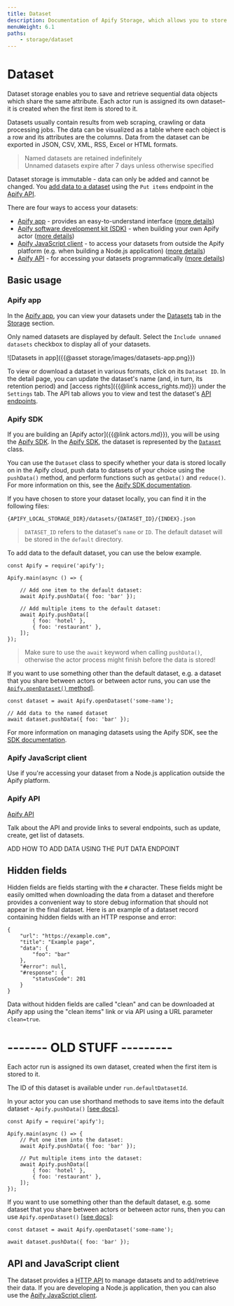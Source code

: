 ```yaml
---
title: Dataset
description: Documentation of Apify Storage, which allows you to store actor inputs and outputs.
menuWeight: 6.1
paths:
    - storage/dataset
---
```


# [](#dataset)Dataset

Dataset storage enables you to save and retrieve sequential data objects which share the same attribute. Each actor run is assigned its own dataset–it is created when the first item is stored to it.

Datasets usually contain results from web scraping, crawling or data processing jobs. The data can be visualized as a table where each object is a row and its attributes are the columns. Data from the dataset can be exported in JSON, CSV, XML, RSS, Excel or HTML formats.

> Named datasets are retained indefinitely <br/>
> Unnamed datasets expire after 7 days unless otherwise specified

Dataset storage is immutable - data can only be added and cannot be changed. You [add data to a dataset](#api) using the `Put items` endpoint in the [Apify API](https://docs.apify.com/api/v2#/reference/datasets/item-collection/put-items?console=1).

There are four ways to access your datasets:

* [Apify app](https://my.apify.com) - provides an easy-to-understand interface ([more details](#app))
* [Apify software development kit (SDK)](https://sdk.apify.com/docs/guides/data-storage#dataset) - when building your own Apify actor ([more details](#sdk))
* [Apify JavaScript client](https://docs.apify.com/api/apify-client-js/latest#ApifyClient-datasets) - to access your datasets from outside the Apify platform (e.g. when building a Node.js application) ([more details](#js-client))
* [Apify API](#https://docs.apify.com/api/v2#/reference/datasets) - for accessing your datasets programmatically ([more details](#api))

## [](#basic-usage) Basic usage

### [](#app) Apify app

In the [Apify app](https://my.apify.com), you can view your datasets under the [Datasets](https://my.apify.com/storage#/datasets) tab in the [Storage](https://my.apify.com/storage) section.

Only named datasets are displayed by default. Select the `Include unnamed datasets` checkbox to display all of your datasets.

![Datasets in app]({{@asset storage/images/datasets-app.png}})

To view or download a dataset in various formats, click on its `Dataset ID`. In the detail page, you can update the dataset's name (and, in turn, its retention period) and
[access rights]({{@link access_rights.md}}) under the `Settings` tab. The API tab allows you to view and test the dataset's [API endpoints](https://docs.apify.com/api/v2#/reference/datasets).

### [](#sdk) Apify SDK

If you are building an [Apify actor]({{@link actors.md}}), you will be using the [Apify SDK](https://sdk.apify.com).
In the [Apify SDK](https://sdk.apify.com/docs/guides/data-storage#dataset), the dataset is represented by the [`Dataset`](https://sdk.apify.com/docs/guides/data-storage#dataset) class.

You can use the `Dataset` class to specify whether your data is stored locally on in the Apify cloud, push data to datasets of your choice using the `pushData()` method, and perform functions such as `getData()` and `reduce()`. For more information on this, see the [Apify SDK documentation](https://sdk.apify.com/docs/guides/data-storage#dataset).

If you have chosen to store your dataset locally, you can find it in the following files:

    {APIFY_LOCAL_STORAGE_DIR}/datasets/{DATASET_ID}/{INDEX}.json

> `DATASET_ID` refers to the dataset's `name` or `ID`. The default dataset will be stored in the `default` directory.

To add data to the default dataset, you can use the below example.

    const Apify = require('apify');

    Apify.main(async () => {
        
        // Add one item to the default dataset:
        await Apify.pushData({ foo: 'bar' });

        // Add multiple items to the default dataset:
        await Apify.pushData([
            { foo: 'hotel' },
            { foo: 'restaurant' },
        ]);
    });

> Make sure to use the `await` keyword when calling `pushData()`, otherwise the actor process might finish before the data is stored!

If you want to use something other than the default dataset, e.g. a dataset that you share between actors or between actor runs, you can use the [`Apify.openDataset()` method](https://sdk.apify.com/docs/api/apify#apifyopendatasetdatasetidorname-options)].

    const dataset = await Apify.openDataset('some-name');

    // Add data to the named dataset
    await dataset.pushData({ foo: 'bar' });

For more information on managing datasets using the Apify SDK, see the [SDK documentation](https://sdk.apify.com/docs/api/dataset).

### [](#js-client) Apify JavaScript client

Use if you're accessing your dataset from a Node.js application outside the Apify platform.





### [](#api) Apify API
[Apify API](https://docs.apify.com/api/v2#/reference/datasets)

Talk about the API and provide links to several endpoints, such as update, create, get list of datasets.

ADD HOW TO ADD DATA USING THE PUT DATA ENDPOINT

## [](#hidden-fields) Hidden fields

Hidden fields are fields starting with the `#` character. These fields might be easily omitted when downloading the data from a dataset and therefore provides a convenient way to store debug information that should not appear in the final dataset. Here is an example of a dataset record containing hidden fields with an HTTP response and error:

    {
        "url": "https://example.com",
        "title": "Example page",
        "data": {
            "foo": "bar"
        },
        "#error": null,
        "#response": {
            "statusCode": 201
        }
    }

Data without hidden fields are called "clean" and can be downloaded at Apify app using the "clean items" link or via API using a URL parameter `clean=true`.






# ------- OLD STUFF ---------
Each actor run is assigned its own dataset, created when the first item is stored to it. 

<!-- Where? How can I access it? Talk about the ID -->
The ID of this dataset is available under `run.defaultDatasetId`.

<!-- elaborate. provide info for SDK and app users -->
In your actor you can use shorthand methods to save items into the default dataset - `Apify.pushData()` [[see docs](https://sdk.apify.com/docs/api/apify#apifypushdataitem)].

    const Apify = require('apify');

    Apify.main(async () => {
        // Put one item into the dataset:
        await Apify.pushData({ foo: 'bar' });

        // Put multiple items into the dataset:
        await Apify.pushData([
            { foo: 'hotel' },
            { foo: 'restaurant' },
        ]);
    });

<!--  How can we do this in-app? -->
If you want to use something other than the default dataset, e.g. some dataset that you share between actors or between actor runs, then you can use `Apify.openDataset()` [[see docs](https://sdk.apify.com/docs/api/apify#apifyopendatasetdatasetidorname-options)]:

    const dataset = await Apify.openDataset('some-name');

    await dataset.pushData({ foo: 'bar' });

## [](#api-and-javascript-client)API and JavaScript client

The dataset provides a [HTTP API](https://docs.apify.com/api/v2#/reference/datasets) to manage datasets and to add/retrieve their data. If you are developing a Node.js application, then you can also use the [Apify JavaScript client](https://docs.apify.com/api/apify-client-js/latest#ApifyClient-datasets).

